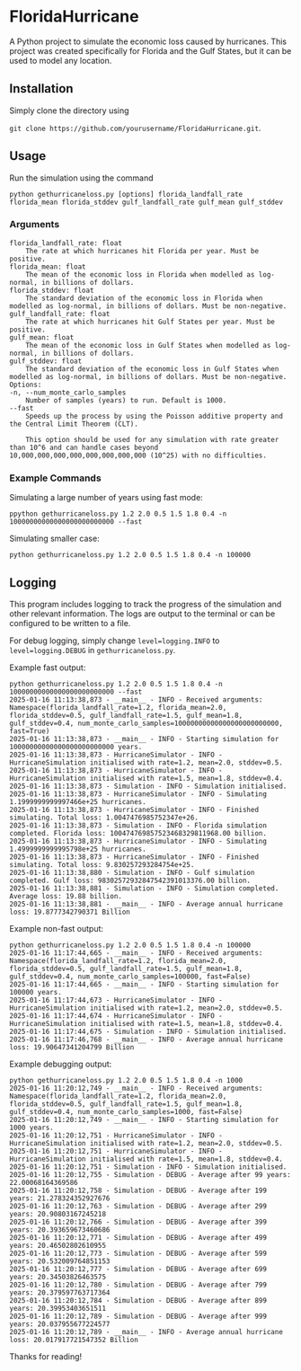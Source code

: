# FloridaHurricane
A Python project to simulate the economic loss caused by hurricanes. 
This project was created specifically for Florida and the Gulf States, but it can be used to model any location.

## Installation 
Simply clone the directory using 

`git clone https://github.com/yourusername/FloridaHurricane.git`.

## Usage
Run the simulation using the command

`python gethurricaneloss.py [options] florida_landfall_rate florida_mean florida_stddev gulf_landfall_rate gulf_mean gulf_stddev`

### Arguments
```
florida_landfall_rate: float
    The rate at which hurricanes hit Florida per year. Must be positive.
florida_mean: float
    The mean of the economic loss in Florida when modelled as log-normal, in billions of dollars.
florida_stddev: float
    The standard deviation of the economic loss in Florida when modelled as log-normal, in billions of dollars. Must be non-negative.
gulf_landfall_rate: float
    The rate at which hurricanes hit Gulf States per year. Must be positive.
gulf_mean: float 
    The mean of the economic loss in Gulf States when modelled as log-normal, in billions of dollars.
gulf_stddev: float 
    The standard deviation of the economic loss in Gulf States when modelled as log-normal, in billions of dollars. Must be non-negative.
Options:
-n, --num_monte_carlo_samples
    Number of samples (years) to run. Default is 1000.
--fast
    Speeds up the process by using the Poisson additive property and the Central Limit Theorem (CLT). 

    This option should be used for any simulation with rate greater than 10^6 and can handle cases beyond 10,000,000,000,000,000,000,000,000 (10^25) with no difficulties.
```
    
### Example Commands
Simulating a large number of years using fast mode:

`ppython gethurricaneloss.py 1.2 2.0 0.5 1.5 1.8 0.4 -n 10000000000000000000000000 --fast`

Simulating smaller case:

`python gethurricaneloss.py 1.2 2.0 0.5 1.5 1.8 0.4 -n 100000`

## Logging
This program includes logging to track the progress of the simulation and other relevant information. The logs are output to the terminal or can be configured to be written to a file.

For debug logging, simply change `level=logging.INFO` to `level=logging.DEBUG` in `gethurricaneloss.py`.

Example fast output:
```
python gethurricaneloss.py 1.2 2.0 0.5 1.5 1.8 0.4 -n 10000000000000000000000000 --fast
2025-01-16 11:13:38,873 - __main__ - INFO - Received arguments: Namespace(florida_landfall_rate=1.2, florida_mean=2.0, florida_stddev=0.5, gulf_landfall_rate=1.5, gulf_mean=1.8, gulf_stddev=0.4, num_monte_carlo_samples=10000000000000000000000000, fast=True)
2025-01-16 11:13:38,873 - __main__ - INFO - Starting simulation for 10000000000000000000000000 years.
2025-01-16 11:13:38,873 - HurricaneSimulator - INFO - HurricaneSimulation initialised with rate=1.2, mean=2.0, stddev=0.5.
2025-01-16 11:13:38,873 - HurricaneSimulator - INFO - HurricaneSimulation initialised with rate=1.5, mean=1.8, stddev=0.4.
2025-01-16 11:13:38,873 - Simulation - INFO - Simulation initialised.
2025-01-16 11:13:38,873 - HurricaneSimulator - INFO - Simulating 1.1999999999997466e+25 hurricanes.
2025-01-16 11:13:38,873 - HurricaneSimulator - INFO - Finished simulating. Total loss: 1.0047476985752347e+26.
2025-01-16 11:13:38,873 - Simulation - INFO - Florida simulation completed. Florida loss: 100474769857523468329811968.00 billion.
2025-01-16 11:13:38,873 - HurricaneSimulator - INFO - Simulating 1.4999999999995798e+25 hurricanes.
2025-01-16 11:13:38,873 - HurricaneSimulator - INFO - Finished simulating. Total loss: 9.830257293284754e+25.
2025-01-16 11:13:38,880 - Simulation - INFO - Gulf simulation completed. Gulf loss: 98302572932847542391013376.00 billion.
2025-01-16 11:13:38,881 - Simulation - INFO - Simulation completed. Average loss: 19.88 billion.
2025-01-16 11:13:38,881 - __main__ - INFO - Average annual hurricane loss: 19.8777342790371 Billion
```
Example non-fast output:
```
python gethurricaneloss.py 1.2 2.0 0.5 1.5 1.8 0.4 -n 100000
2025-01-16 11:17:44,665 - __main__ - INFO - Received arguments: Namespace(florida_landfall_rate=1.2, florida_mean=2.0, florida_stddev=0.5, gulf_landfall_rate=1.5, gulf_mean=1.8, gulf_stddev=0.4, num_monte_carlo_samples=100000, fast=False)
2025-01-16 11:17:44,665 - __main__ - INFO - Starting simulation for 100000 years.
2025-01-16 11:17:44,673 - HurricaneSimulator - INFO - HurricaneSimulation initialised with rate=1.2, mean=2.0, stddev=0.5.
2025-01-16 11:17:44,674 - HurricaneSimulator - INFO - HurricaneSimulation initialised with rate=1.5, mean=1.8, stddev=0.4.
2025-01-16 11:17:44,675 - Simulation - INFO - Simulation initialised.
2025-01-16 11:17:46,768 - __main__ - INFO - Average annual hurricane loss: 19.90647341204799 Billion
```
Example debugging output:
```
python gethurricaneloss.py 1.2 2.0 0.5 1.5 1.8 0.4 -n 1000 
2025-01-16 11:20:12,749 - __main__ - INFO - Received arguments: Namespace(florida_landfall_rate=1.2, florida_mean=2.0, florida_stddev=0.5, gulf_landfall_rate=1.5, gulf_mean=1.8, gulf_stddev=0.4, num_monte_carlo_samples=1000, fast=False)
2025-01-16 11:20:12,749 - __main__ - INFO - Starting simulation for 1000 years.
2025-01-16 11:20:12,751 - HurricaneSimulator - INFO - HurricaneSimulation initialised with rate=1.2, mean=2.0, stddev=0.5.
2025-01-16 11:20:12,751 - HurricaneSimulator - INFO - HurricaneSimulation initialised with rate=1.5, mean=1.8, stddev=0.4.
2025-01-16 11:20:12,751 - Simulation - INFO - Simulation initialised.
2025-01-16 11:20:12,755 - Simulation - DEBUG - Average after 99 years: 22.00068164369586
2025-01-16 11:20:12,758 - Simulation - DEBUG - Average after 199 years: 21.278324352927676
2025-01-16 11:20:12,763 - Simulation - DEBUG - Average after 299 years: 20.90803167245218
2025-01-16 11:20:12,766 - Simulation - DEBUG - Average after 399 years: 20.393659673460686
2025-01-16 11:20:12,771 - Simulation - DEBUG - Average after 499 years: 20.46502802610955
2025-01-16 11:20:12,773 - Simulation - DEBUG - Average after 599 years: 20.532009764851153
2025-01-16 11:20:12,777 - Simulation - DEBUG - Average after 699 years: 20.34503826463575
2025-01-16 11:20:12,780 - Simulation - DEBUG - Average after 799 years: 20.379597763717364
2025-01-16 11:20:12,784 - Simulation - DEBUG - Average after 899 years: 20.39953403651511
2025-01-16 11:20:12,789 - Simulation - DEBUG - Average after 999 years: 20.037955677224577
2025-01-16 11:20:12,789 - __main__ - INFO - Average annual hurricane loss: 20.017917721547352 Billion
```
Thanks for reading!
